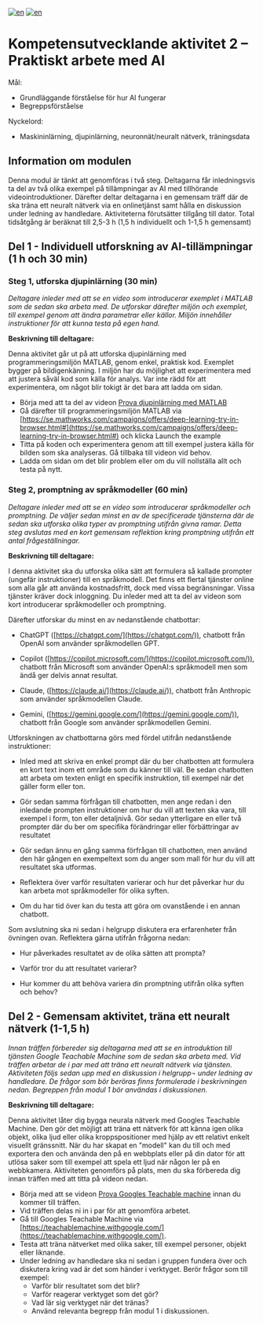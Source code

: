 [![en](https://img.shields.io/badge/lang-sv-yellow.svg)](https://github.com/wasp-ed/moduler/blob/main/modul2.md)
[![en](https://img.shields.io/badge/lang-en-red.svg)](https://github.com/wasp-ed/moduler/blob/main/modul2.en.md)
# Kompetensutvecklande aktivitet 2 – Praktiskt arbete med AI


Mål:
-   Grundläggande förståelse för hur AI fungerar
-   Begreppsförståelse

Nyckelord:
-   Maskininlärning, djupinlärning, neuronnät/neuralt nätverk, träningsdata

## Information om modulen

Denna modul är tänkt att genomföras i två steg. Deltagarna får inledningsvis ta del av två olika exempel på tillämpningar av AI med tillhörande videointroduktioner. Därefter deltar deltagarna i en gemensam träff där de ska träna ett neuralt nätverk via en onlinetjänst samt hålla en diskussion under ledning av handledare. Aktiviteterna förutsätter tillgång till dator. Total tidsåtgång är beräknat till 2,5-3 h (1,5 h individuellt och 1-1,5 h gemensamt)

## Del 1 - Individuell utforskning av AI-tillämpningar (1 h och 30 min)

### Steg 1, utforska djupinlärning (30 min)

*Deltagare inleder med att se en video som introducerar exemplet i MATLAB som de sedan ska arbeta med. De utforskar därefter miljön och exemplet, till exempel genom att ändra parametrar eller källor. Miljön innehåller instruktioner för att kunna testa på egen hand.*

**Beskrivning till deltagare:**

Denna aktivitet går ut på att utforska djupinlärning med programmeringsmiljön MATLAB, genom enkel, praktisk kod. Exemplet bygger på bildigenkänning. I miljön har du möjlighet att experimentera med att justera såväl kod som källa för analys. Var inte rädd för att experimentera, om något blir tokigt är det bara att ladda om sidan.

- Börja med att ta del av videon [Prova djupinlärning med MATLAB](https://www.youtube.com/watch?v=ELIcLRsX_wQ)
- Gå därefter till programmeringsmiljön MATLAB via [https://se.mathworks.com/campaigns/offers/deep-learning-try-in-browser.html#](https://se.mathworks.com/campaigns/offers/deep-learning-try-in-browser.html#) och klicka Launch the example
- Titta på koden och experimentera genom att till exempel justera källa för bilden som ska analyseras. Gå tillbaka till videon vid behov.
- Ladda om sidan om det blir problem eller om du vill nollställa allt och testa på nytt.


### Steg 2, promptning av språkmodeller (60 min)

*Deltagare inleder med att se en video som introducerar språkmodeller och promptning. De väljer sedan minst en av de specificerade tjänsterna där de sedan ska utforska olika typer av promptning utifrån givna ramar. Detta steg avslutas med en kort gemensam reflektion kring promptning utifrån ett antal frågeställningar.*

**Beskrivning till deltagare:**

I denna aktivitet ska du utforska olika sätt att formulera så kallade prompter (ungefär instruktioner) till en språkmodell. Det finns ett flertal tjänster online som alla går att använda kostnadsfritt, dock med vissa begränsningar. Vissa tjänster kräver dock inloggning. Du inleder med att ta del av videon som kort introducerar språkmodeller och promptning.

Därefter utforskar du minst en av nedanstående chatbottar:

-   ChatGPT ([https://chatgpt.com/](https://chatgpt.com/)), chatbott från OpenAI som använder språkmodellen GPT.
    
-   Copilot ([https://copilot.microsoft.com/](https://copilot.microsoft.com/)), chatbott från Microsoft som använder OpenAI:s språkmodell men som ändå ger delvis annat resultat.
    
-   Claude, ([https://claude.ai/](https://claude.ai/)), chatbott från Anthropic som använder språkmodellen Claude.
    
-   Gemini, ([https://gemini.google.com/](https://gemini.google.com/)), chatbott från Google som använder språkmodellen Gemini.
    

Utforskningen av chatbottarna görs med fördel utifrån nedanstående instruktioner:

-   Inled med att skriva en enkel prompt där du ber chatbotten att formulera en kort text inom ett område som du känner till väl. Be sedan chatbotten att arbeta om texten enligt en specifik instruktion, till exempel när det gäller form eller ton.
    
-   Gör sedan samma förfrågan till chatbotten, men ange redan i den inledande prompten instruktioner om hur du vill att texten ska vara, till exempel i form, ton eller detaljnivå. Gör sedan ytterligare en eller två prompter där du ber om specifika förändringar eller förbättringar av resultatet
    
-   Gör sedan ännu en gång samma förfrågan till chatbotten, men använd den här gången en exempeltext som du anger som mall för hur du vill att resultatet ska utformas.
    
-   Reflektera över varför resultaten varierar och hur det påverkar hur du kan arbeta mot språkmodeller för olika syften.
    
-   Om du har tid över kan du testa att göra om ovanstående i en annan chatbott.
    

Som avslutning ska ni sedan i helgrupp diskutera era erfarenheter från övningen ovan. Reflektera gärna utifrån frågorna nedan:

-   Hur påverkades resultatet av de olika sätten att prompta?
    
-   Varför tror du att resultatet varierar?
    
-   Hur kommer du att behöva variera din promptning utifrån olika syften och behov?

## Del 2 - Gemensam aktivitet, träna ett neuralt nätverk (1-1,5 h)

*Innan träffen förbereder sig deltagarna med att se en introduktion till tjänsten Google Teachable Machine som de sedan ska arbeta med. Vid träffen arbetar de i par med att träna ett neuralt nätverk via tjänsten. Aktiviteten följs sedan upp med en diskussion i helgrupp¬ under ledning av handledare. De frågor som bör beröras finns formulerade i beskrivningen nedan. Begreppen från modul 1 bör användas i diskussionen.*

**Beskrivning till deltagare:**

Denna aktivitet låter dig bygga neurala nätverk med Googles Teachable Machine. Den gör det möjligt att träna ett nätverk för att känna igen olika objekt, olika ljud eller olika kroppspositioner med hjälp av ett relativt enkelt visuellt gränssnitt. När du har skapat en "modell" kan du till och med exportera den och använda den på en webbplats eller på din dator för att utlösa saker som till exempel att spela ett ljud när någon ler på en webbkamera. Aktiviteten genomförs på plats, men du ska förbereda dig innan träffen med att titta på videon nedan.

- Börja med att se videon [Prova Googles Teachable machine](https://www.youtube.com/watch?v=v5SE5_MpBiw) innan du kommer till träffen. 
- Vid träffen delas ni in i par för att genomföra arbetet.
- Gå till Googles Teachable Machine via [https://teachablemachine.withgoogle.com/](https://teachablemachine.withgoogle.com/).
- Testa att träna nätverket med olika saker, till exempel personer, objekt eller liknande.
- Under ledning av handledare ska ni sedan i gruppen fundera över och diskutera kring vad är det som händer i verktyget. Berör frågor som till exempel:
  - Varför blir resultatet som det blir?
  - Varför reagerar verktyget som det gör?
  - Vad lär sig verktyget när det tränas?
  - Använd relevanta begrepp från modul 1 i diskussionen.
